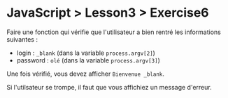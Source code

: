 # JavaScript > Lesson3 > Exercise6

Faire une fonction qui vérifie que l'utilisateur a bien rentré les informations suivantes :
* login : `_blank` (dans la variable `process.argv[2]`)
* password : `olé` (dans la variable `process.argv[3]`)

Une fois vérifié, vous devez afficher `Bienvenue _blank`.

Si l'utilsateur se trompe, il faut que vous affichiez un message d'erreur.
